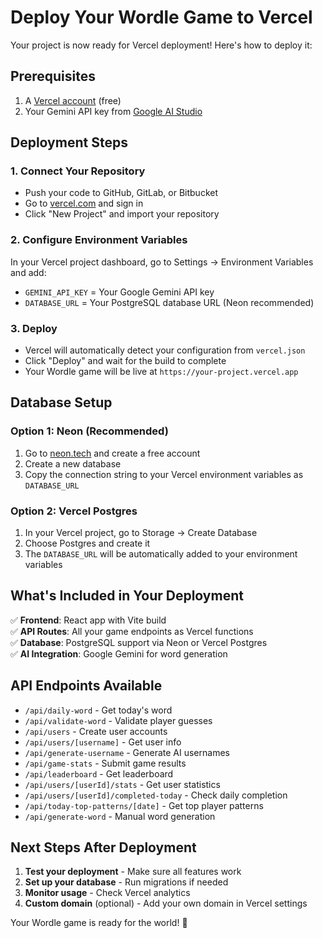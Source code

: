 # Deploy Your Wordle Game to Vercel

Your project is now ready for Vercel deployment! Here's how to deploy it:

## Prerequisites
1. A [Vercel account](https://vercel.com) (free)
2. Your Gemini API key from [Google AI Studio](https://ai.google.dev/)

## Deployment Steps

### 1. Connect Your Repository
- Push your code to GitHub, GitLab, or Bitbucket
- Go to [vercel.com](https://vercel.com) and sign in
- Click "New Project" and import your repository

### 2. Configure Environment Variables
In your Vercel project dashboard, go to Settings → Environment Variables and add:

- `GEMINI_API_KEY` = Your Google Gemini API key
- `DATABASE_URL` = Your PostgreSQL database URL (Neon recommended)

### 3. Deploy
- Vercel will automatically detect your configuration from `vercel.json`
- Click "Deploy" and wait for the build to complete
- Your Wordle game will be live at `https://your-project.vercel.app`

## Database Setup

### Option 1: Neon (Recommended)
1. Go to [neon.tech](https://neon.tech) and create a free account
2. Create a new database
3. Copy the connection string to your Vercel environment variables as `DATABASE_URL`

### Option 2: Vercel Postgres
1. In your Vercel project, go to Storage → Create Database
2. Choose Postgres and create it
3. The `DATABASE_URL` will be automatically added to your environment variables

## What's Included in Your Deployment

✅ **Frontend**: React app with Vite build  
✅ **API Routes**: All your game endpoints as Vercel functions  
✅ **Database**: PostgreSQL support via Neon or Vercel Postgres  
✅ **AI Integration**: Google Gemini for word generation  

## API Endpoints Available
- `/api/daily-word` - Get today's word
- `/api/validate-word` - Validate player guesses
- `/api/users` - Create user accounts
- `/api/users/[username]` - Get user info
- `/api/generate-username` - Generate AI usernames
- `/api/game-stats` - Submit game results
- `/api/leaderboard` - Get leaderboard
- `/api/users/[userId]/stats` - Get user statistics
- `/api/users/[userId]/completed-today` - Check daily completion
- `/api/today-top-patterns/[date]` - Get top player patterns
- `/api/generate-word` - Manual word generation

## Next Steps After Deployment

1. **Test your deployment** - Make sure all features work
2. **Set up your database** - Run migrations if needed
3. **Monitor usage** - Check Vercel analytics
4. **Custom domain** (optional) - Add your own domain in Vercel settings

Your Wordle game is ready for the world! 🎯